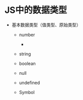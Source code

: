 # JS中的数据类型

- 基本数据类型（值类型、原始类型）

  - number

    - 

  - string

  - boolean

  - null

  - undefined

  - Symbol